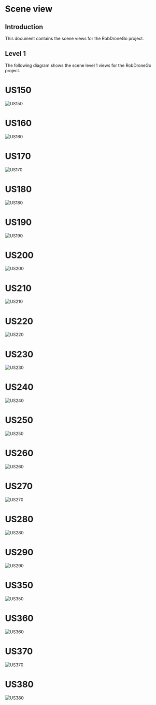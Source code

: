 # Scene view #

## Introduction ##

This document contains the scene views for the RobDroneGo project.


## Level 1 ##

The following diagram shows the scene level 1 views for the RobDroneGo project.

# US150 #

![US150](./images/ScenaryView_Level1_US150.svg)

# US160 #

![US160](./images/ScenaryView_Level1_US160.svg)

# US170 #

![US170](./images/ScenaryView_Level1_US170.svg)

# US180 #

![US180](./images/ScenaryView_Level1_US180.svg)

# US190 #

![US190](./images/ScenaryView_Level1_US190.svg)

# US200 #

![US200](./images/ScenaryView_Level1_US200.svg)

# US210 #

![US210](./images/ScenaryView_Level1_US210.svg)

# US220 #

![US220](./images/ScenaryView_Level1_US220.svg)

# US230 #

![US230](./images/ScenaryView_Level1_US230.svg)

# US240 #

![US240](./images/ScenaryView_Level1_US240.svg)

# US250 #

![US250](./images/ScenaryView_Level1_US250.svg)

# US260 #

![US260](./images/ScenaryView_Level1_US260.svg)

# US270 #

![US270](./images/ScenaryView_Level1_US270.svg)

# US280 #

![US280](./images/ScenaryView_Level1_US280.svg)

# US290 #

![US290](./images/ScenaryView_Level1_US290.svg)

# US350 #

![US350](./images/ScenaryView_Level1_US350.svg)

# US360 #

![US360](./images/ScenaryView_Level1_US360.svg)

# US370 #

![US370](./images/ScenaryView_Level1_US370.svg)

# US380 #

![US380](./images/ScenaryView_Level1_US380.svg)


